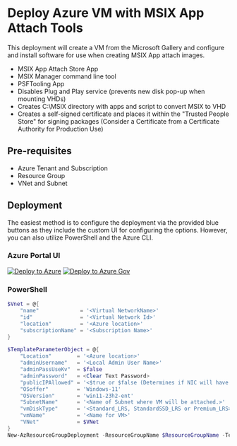 # Deploy Azure VM with MSIX App Attach Tools
This deployment will create a VM from the Microsoft Gallery and configure and install software for use when creating MSIX App attach images.
- MSIX App Attach Store App
- MSIX Manager command line tool
- PSFTooling App
- Disables Plug and Play service (prevents new disk pop-up when mounting VHDs)
- Creates C:\MSIX directory with apps and script to convert MSIX to VHD
- Creates a self-signed certificate and places it within the "Trusted People Store" for signing packages
  (Consider a Certificate from a Certificate Authority for Production Use)

## Pre-requisites

- Azure Tenant and Subscription
- Resource Group
- VNet and Subnet

## Deployment

The easiest method is to configure the deployment via the provided blue buttons as they include the custom UI for configuring the options.  However, you can also utilize PowerShell and the Azure CLI.

### Azure Portal UI

[![Deploy to Azure](https://aka.ms/deploytoazurebutton)](https://portal.azure.com/#blade/Microsoft_Azure_CreateUIDef/CustomDeploymentBlade/uri/https%3A%2F%2Fraw.githubusercontent.com%2FAzure%2Favdaccelerator%2Fmain%2Fworkload%2Farm%2Fbrownfield%2FdeployAppAttachToolsVM.json/uiFormDefinitionUri/https%3A%2F%2Fraw.githubusercontent.com%2FAzure%2Favdaccelerator%2Fmain%2Fworkload%2Fportal-ui%2Fbrownfield%2FportalUiAppAttachToolsVM.json) [![Deploy to Azure Gov](https://aka.ms/deploytoazuregovbutton)](https://portal.azure.us/?feature.deployapiver=2022-12-01#blade/Microsoft_Azure_CreateUIDef/CustomDeploymentBlade/uri/https%3A%2F%2Fraw.githubusercontent.com%2FAzure%2Favdaccelerator%2Fmain%2Fworkload%2Farm%2Fbrownfield%2FdeployAppAttachToolsVM.json/uiFormDefinitionUri/https%3A%2F%2Fraw.githubusercontent.com%2FAzure%2Favdaccelerator%2Fmain%2Fworkload%2Fportal-ui%2Fbrownfield%2FportalUiAppAttachToolsVM.json)

### PowerShell

```powershell
$Vnet = @{
    "name"             = '<Virtual NetworkName>'
    "id"               = '<Virtual Network Id>'
    "location"         = '<Azure location>'
    "subscriptionName" = '<Subscription Name>'
}

$TemplateParameterObject = @{
    "Location"        = '<Azure location>'
    "adminUsername"   = '<Local Admin User Name>'
    "adminPassUseKv"  = $false
    "adminPassword"   = <Clear Text Password>
    "publicIPAllowed" = '<$true or $false (Determines if NIC will have a Public IP Address)>'
    "OSoffer"         = 'Windows-11'
    "OSVersion"       = 'win11-23h2-ent'
    "SubnetName"      = '<Name of Subnet where VM will be attached.>'
    "vmDiskType"      = '<Standard_LRS, StandardSSD_LRS or Premium_LRS>'
    "vmName"          = '<Name for VM>'
    "VNet"            = $VNet
}
New-AzResourceGroupDeployment -ResourceGroupName $ResourceGroupName -TemplateUri 'https://raw.githubusercontent.com/Azure/avdaccelerator/main/workload/arm/brownfield/deployAppAttachToolsVM.json' -TemplateParameterObject $TemplateParameterObject -Verbose
```
